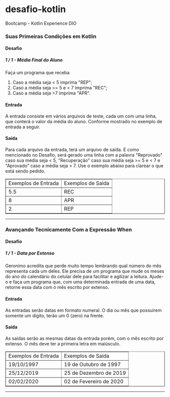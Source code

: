 # desafio-kotlin
Bootcamp - Kotlin Experience DIO
### Suas Primeiras Condições em Kotlin

#### Desafio
##### 1 / 1 - Média Final do Aluno

Faça um programa que receba
<OL>
<LI> Caso a média seja < 5 imprima "REP";</LI>
<LI> Caso a média seja >= 5 e < 7 imprima "REC";</LI>
<LI>Caso a média seja >7 imprima "APR".</LI>
</OL>

#### Entrada
A entrada consiste em vários arquivos de teste, cada um com uma linha, que conterá o valor da média do aluno. Conforme mostrado no exemplo de entrada a seguir.

#### Saída
Para cada arquivo da entrada, terá um arquivo de saída. E como mencionado no Desafio, será gerado uma linha com a palavra "Reprovado" caso sua média seja < 5, "Recuperação" caso sua média seja >= 5 e < 7 e "Aprovado" caso a média seja > 7. Use o exemplo abaixo para clarear o que está sendo pedido.

<table border="1">
    <tr>
        <td>Exemplos de Entrada</td>
        <td>Exemplos de Saída</td>
    </tr>
    <tr>
        <td>5.5</td>
        <td>REC</td>
    </tr>
    <tr>
        <td>8</td>
        <td>APR</td>
    </tr>
     <tr>
        <td>2</td>
        <td>REP</td>
    </tr>
</table>

<hr>

### Avançando Tecnicamente Com a Expressão When

#### Desafio
##### 1 / 1 - Data por Extenso

Geronimo acredita que perde muito tempo lembrando qual número do mês representa cada um deles. Ele precisa de um programa que mude os meses do ano do calendário do celular dele para facilitar e agilizar a leitura. Ajude-o e faça um programa que, com uma determinada entrada de uma data, retorne essa data com o mês escrito por extenso.

#### Entrada
As entradas serão datas em formato numeral. O dia ou mês que possuirem somente um digito, terão um 0 (zero) na frente.

#### Saida
As saídas serão as mesmas datas da entrada porém, com o mês escrito por extenso. O mês deve ter a primeira letra em maiúsculo.

<table border="1">
    <tr>
        <td>Exemplos de Entrada</td>
        <td>Exemplos de Saída</td>
    </tr>
    <tr>
        <td>19/10/1997</td>
        <td>19 de Outubro de 1997</td>
    </tr>
    <tr>
        <td>25/12/2019</td>
        <td>25 de Dezembro de 2019</td>
    </tr>
     <tr>
        <td>02/02/2020</td>
        <td>02 de Fevereiro de 2020</td>
    </tr>
</table>

<hr>
